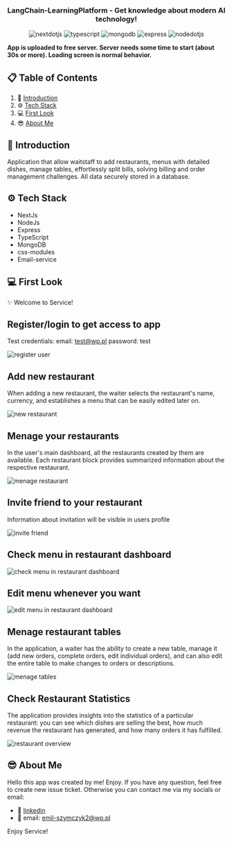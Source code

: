 <div align="center">

  <h3 align="center">LangChain-LearningPlatform - Get knowledge about modern AI technology!</h3>
  <div>
    <img src="https://img.shields.io/badge/-Next_JS-black?style=for-the-badge&logoColor=white&logo=nextdotjs&color=000000" alt="nextdotjs" />
    <img src="https://img.shields.io/badge/-TypeScript-black?style=for-the-badge&logoColor=white&logo=typescript&color=3178C6" alt="typescript" />
    <img src="https://img.shields.io/badge/-MongoDB-black?style=for-the-badge&logoColor=white&logo=mongodb&color=47A248" alt="mongodb" />
     <img src="https://img.shields.io/badge/-Node_JS-black?style=for-the-badge&logoColor=white&logo=express&color=000000" alt="express" />
    <img src="https://img.shields.io/badge/-Express-black?style=for-the-badge&logoColor=white&logo=nodedotjs&color=078509" alt="nodedotjs" />
  </div>

</div>

**App is uploaded to free server. Server needs some time to start (about 30s or more). Loading screen is normal behavior.**

## 📋 <a name="table">Table of Contents</a>

1. 📎 [Introduction](#introduction)
2. ⚙️ [Tech Stack](#tech-stack)
3. 💻 [First Look](#first-look)
4. 😎 [About Me](#about-me)

## <a name="introduction">📎 Introduction</a>

Application that allow waitstaff to add restaurants, menus with detailed dishes,
manage tables, effortlessly split bills, solving billing and order management
challenges. All data securely stored in a database.

## <a name="tech-stack">⚙️ Tech Stack</a>

- NextJs
- NodeJs
- Express
- TypeScript
- MongoDB
- css-modules
- Email-service

## <a name="first-look">💻 First Look</a>

✨ Welcome to Service!

## Register/login to get access to app

Test credentials:
email: test@wp.pl
password: test

![register user](./client/public/Service.jpg)

## Add new restaurant

When adding a new restaurant, the waiter selects the restaurant's name,
currency, and establishes a menu that can be easily edited later on.

![new restaurant](./client/public/makeNewRestaurant.jpg)

## Menage your restaurants

In the user's main dashboard, all the restaurants created by them are available.
Each restaurant block provides summarized information about the respective
restaurant.

![menage restaurant](./client/public/menageRestaurants.jpg)

## Invite friend to your restaurant

Information about invitation will be visible in users profile

![invite friend](./client/public/inivtationsMEnagment.jpg)

## Check menu in restaurant dashboard

![check menu in restaurant dashboard](./client/public/menageMenu.jpg)

## Edit menu whenever you want

![edit menu in restaurant dashboard](./client/public/editMenu.jpg)

## Menage restaurant tables

In the application, a waiter has the ability to create a new table, manage it
(add new orders, complete orders, edit individual orders), and can also edit the
entire table to make changes to orders or descriptions.

![menage tables](./client/public/menageTABLESrestaurant.jpg)

## Check Restaurant Statistics

The application provides insights into the statistics of a particular
restaurant: you can see which dishes are selling the best, how much revenue the
restaurant has generated, and how many orders it has fulfilled.

![restaurant overview](./client/public/overviewRestaurant.jpg)

## <a name="about-me">😎 About Me</a>

Hello this app was created by me! Enjoy. If you have any question, feel free to
create new issue ticket. Otherwise you can contact me via my socials or email:

- 📱 <a href="https://www.linkedin.com/in/emil-szymczyk-209613209/">linkedin</a>
- 📧 email: emil-szymczyk2@wp.pl


Enjoy Service!
